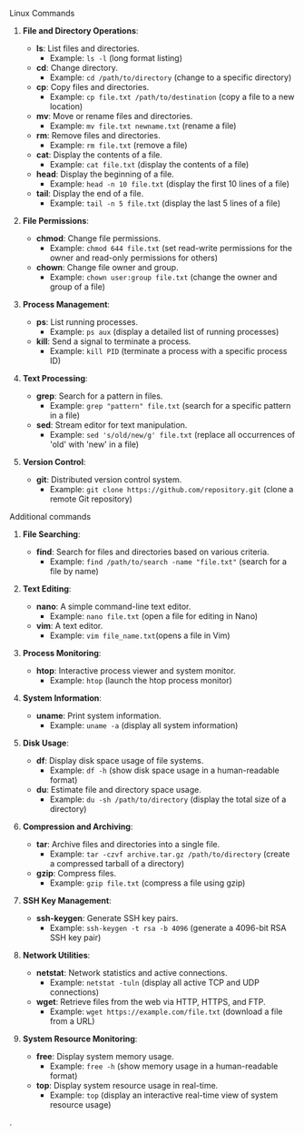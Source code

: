 Linux Commands


1. **File and Directory Operations**:
   - **ls**: List files and directories.
     - Example: `ls -l` (long format listing)
   - **cd**: Change directory.
     - Example: `cd /path/to/directory` (change to a specific directory)
   - **cp**: Copy files and directories.
     - Example: `cp file.txt /path/to/destination` (copy a file to a new location)
   - **mv**: Move or rename files and directories.
     - Example: `mv file.txt newname.txt` (rename a file)
   - **rm**: Remove files and directories.
     - Example: `rm file.txt` (remove a file)
   - **cat**: Display the contents of a file.
     - Example: `cat file.txt` (display the contents of a file)
   - **head**: Display the beginning of a file.
     - Example: `head -n 10 file.txt` (display the first 10 lines of a file)
   - **tail**: Display the end of a file.
     - Example: `tail -n 5 file.txt` (display the last 5 lines of a file)

2. **File Permissions**:
   - **chmod**: Change file permissions.
     - Example: `chmod 644 file.txt` (set read-write permissions for the owner and read-only permissions for others)
   - **chown**: Change file owner and group.
     - Example: `chown user:group file.txt` (change the owner and group of a file)

3. **Process Management**:
   - **ps**: List running processes.
     - Example: `ps aux` (display a detailed list of running processes)
   - **kill**: Send a signal to terminate a process.
     - Example: `kill PID` (terminate a process with a specific process ID)

4. **Text Processing**:
   - **grep**: Search for a pattern in files.
     - Example: `grep "pattern" file.txt` (search for a specific pattern in a file)
   - **sed**: Stream editor for text manipulation.
     - Example: `sed 's/old/new/g' file.txt` (replace all occurrences of 'old' with 'new' in a file)

5. **Version Control**:
   - **git**: Distributed version control system.
     - Example: `git clone https://github.com/repository.git` (clone a remote Git repository)

Additional commands 

1. **File Searching**:
   - **find**: Search for files and directories based on various criteria.
     - Example: `find /path/to/search -name "file.txt"` (search for a file by name)

2. **Text Editing**:
   - **nano**: A simple command-line text editor.
     - Example: `nano file.txt` (open a file for editing in Nano)
   - **vim**: A text editor.
      - Example: `vim file_name.txt`(opens a file in Vim)

3. **Process Monitoring**:
   - **htop**: Interactive process viewer and system monitor.
     - Example: `htop` (launch the htop process monitor)

4. **System Information**:
   - **uname**: Print system information.
     - Example: `uname -a` (display all system information)

5. **Disk Usage**:
   - **df**: Display disk space usage of file systems.
     - Example: `df -h` (show disk space usage in a human-readable format)
   - **du**: Estimate file and directory space usage.
     - Example: `du -sh /path/to/directory` (display the total size of a directory)

6. **Compression and Archiving**:
   - **tar**: Archive files and directories into a single file.
     - Example: `tar -czvf archive.tar.gz /path/to/directory` (create a compressed tarball of a directory)
   - **gzip**: Compress files.
     - Example: `gzip file.txt` (compress a file using gzip)

7. **SSH Key Management**:
   - **ssh-keygen**: Generate SSH key pairs.
     - Example: `ssh-keygen -t rsa -b 4096` (generate a 4096-bit RSA SSH key pair)

8. **Network Utilities**:
   - **netstat**: Network statistics and active connections.
     - Example: `netstat -tuln` (display all active TCP and UDP connections)
   - **wget**: Retrieve files from the web via HTTP, HTTPS, and FTP.
     - Example: `wget https://example.com/file.txt` (download a file from a URL)

9. **System Resource Monitoring**:
   - **free**: Display system memory usage.
     - Example: `free -h` (show memory usage in a human-readable format)
   - **top**: Display system resource usage in real-time.
     - Example: `top` (display an interactive real-time view of system resource usage)

.

